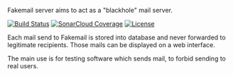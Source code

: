 Fakemail server aims to act as a "blackhole" mail server.

[![Build Status](https://travis-ci.org/patlenain/fakemail-server.svg?branch=master)](https://travis-ci.org/patlenain/fakemail-server)
[![SonarCloud Coverage](https://img.shields.io/sonar/https/sonarcloud.io/org.legurun.fakemailserver/coverage.svg)](https://sonarcloud.io/dashboard?id=org.legurun.fakemailserver)
[![License](https://img.shields.io/github/license/patlenain/fakemail-server.svg)](https://raw.githubusercontent.com/patlenain/fakemail-server/master/LICENSE.txt)

Each mail send to Fakemail is stored into database and never forwarded to legitimate recipients.
Those mails can be displayed on a web interface.

The main use is for testing software which sends mail, to forbid sending to real users.
